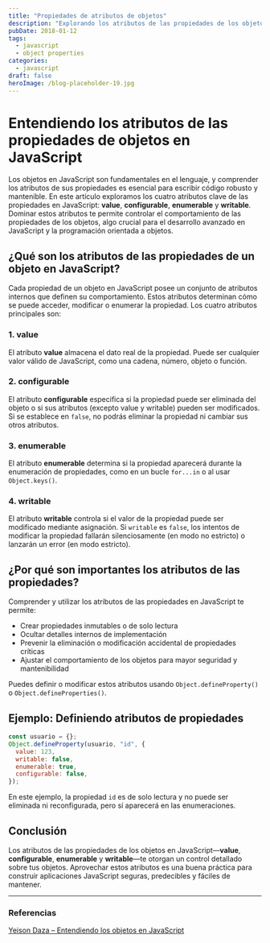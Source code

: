 ```yaml
---
title: "Propiedades de atributos de objetos"
description: "Explorando los atributos de las propiedades de los objetos JavaScript; value, configurable, enumerable y writable"
pubDate: 2018-01-12
tags:
  - javascript
  - object properties
categories:
  - javascript
draft: false
heroImage: /blog-placeholder-19.jpg
---
```


# Entendiendo los atributos de las propiedades de objetos en JavaScript

Los objetos en JavaScript son fundamentales en el lenguaje, y comprender los atributos de sus propiedades es esencial para escribir código robusto y mantenible. En este artículo exploramos los cuatro atributos clave de las propiedades en JavaScript: **value**, **configurable**, **enumerable** y **writable**. Dominar estos atributos te permite controlar el comportamiento de las propiedades de los objetos, algo crucial para el desarrollo avanzado en JavaScript y la programación orientada a objetos.

## ¿Qué son los atributos de las propiedades de un objeto en JavaScript?

Cada propiedad de un objeto en JavaScript posee un conjunto de atributos internos que definen su comportamiento. Estos atributos determinan cómo se puede acceder, modificar o enumerar la propiedad. Los cuatro atributos principales son:

### 1. value

El atributo **value** almacena el dato real de la propiedad. Puede ser cualquier valor válido de JavaScript, como una cadena, número, objeto o función.

### 2. configurable

El atributo **configurable** especifica si la propiedad puede ser eliminada del objeto o si sus atributos (excepto value y writable) pueden ser modificados. Si se establece en `false`, no podrás eliminar la propiedad ni cambiar sus otros atributos.

### 3. enumerable

El atributo **enumerable** determina si la propiedad aparecerá durante la enumeración de propiedades, como en un bucle `for...in` o al usar `Object.keys()`.

### 4. writable

El atributo **writable** controla si el valor de la propiedad puede ser modificado mediante asignación. Si `writable` es `false`, los intentos de modificar la propiedad fallarán silenciosamente (en modo no estricto) o lanzarán un error (en modo estricto).

## ¿Por qué son importantes los atributos de las propiedades?

Comprender y utilizar los atributos de las propiedades en JavaScript te permite:

- Crear propiedades inmutables o de solo lectura
- Ocultar detalles internos de implementación
- Prevenir la eliminación o modificación accidental de propiedades críticas
- Ajustar el comportamiento de los objetos para mayor seguridad y mantenibilidad

Puedes definir o modificar estos atributos usando `Object.defineProperty()` o `Object.defineProperties()`.

## Ejemplo: Definiendo atributos de propiedades

```js
const usuario = {};
Object.defineProperty(usuario, "id", {
  value: 123,
  writable: false,
  enumerable: true,
  configurable: false,
});
```

En este ejemplo, la propiedad `id` es de solo lectura y no puede ser eliminada ni reconfigurada, pero sí aparecerá en las enumeraciones.

## Conclusión

Los atributos de las propiedades de los objetos en JavaScript—**value**, **configurable**, **enumerable** y **writable**—te otorgan un control detallado sobre tus objetos. Aprovechar estos atributos es una buena práctica para construir aplicaciones JavaScript seguras, predecibles y fáciles de mantener.

---

### Referencias

[Yeison Daza – Entendiendo los objetos en JavaScript](https://medium.com/entendiendo-javascript/entendiendo-los-objetos-en-javascript-3a6d3a0695e5)

